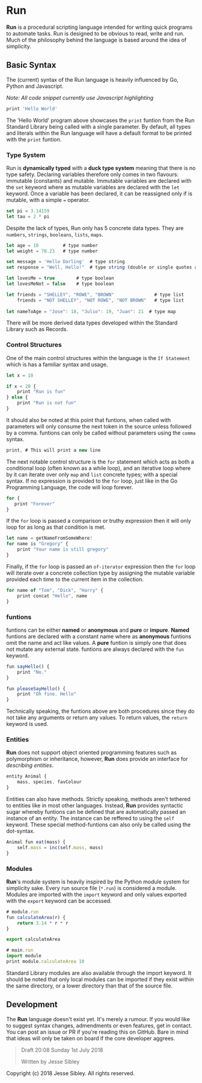 # Run 

**Run** is a procedural scripting language intended for writing quick programs to automate tasks. Run is designed to be obvious to read, write and run. Much of the philosophy behind the language is based around the idea of simplicity.

## Basic Syntax

The (current) syntax of the Run language is heavily influenced by Go, Python and Javascript.

*Note: All code snippet currently use Javascript highlighting*

```javascript
print 'Hello World' 
```

The 'Hello World' program above showcases the `print` funtion from the Run Standard Library being called with a single parameter. By default, all types and literals within the Run language will have a default format to be printed with the `print` funtion.

### Type System

Run is **dynamically typed** with a **duck type system** meaning that there is no type safety. Declaring variables therefore only comes in two flavours: immutable (constants) and mutable. Immutable variables are declared with the `set` keyword where as mutable variables are declared with the `let` keyword. Once a variable has been declared, it can be reassigned only if is mutable, with a simple `=` operator. 

```javascript
set pi = 3.14159
let tau = 2 * pi
```

Despite the lack of types, Run only has 5 concrete data types. They are `numbers`, `strings`, `booleans`, `lists`, `maps`. 

```javascript
let age = 10         # type number
let weight = 70.23   # type number

set message = 'Hello Darling'  # type string
set response = "Well, Hello!"  # type string (double or single quotes are fine)

let lovesMe = true        # type boolean
let lovesMeNot = false    # type boolean

let friends = "SHELLEY", "ROWE", "BROWN"               # type list
    friends = "NOT SHELLEY", "NOT ROWE", "NOT BROWN"   # type list
    
let nameToAge = "Jose": 18, "Julio": 19, "Juan": 21  # type map

```

There will be more derived data types developed within the Standard Library such as Records.

### Control Structures

One of the main control structures within the language is the `If Statement` which is has a familiar syntax and usage.

```javascript
let x = 10

if x < 20 {
    print "Run is fun"
} else {
    print "Run is not fun"
}
```

It should also be noted at this point that funtions, when called with parameters will only consume the next token in the source unless followed by a comma. funtions can only be called without parameters using the `comma` syntax.

```javascript
print, # This will print a new line
```

The next notable control structure is the `for` statement which acts as both a conditional loop (often known as a while loop), and an iterative loop where by it can iterate over only `map` and `list` concrete types; with a special syntax. If no expression is provided to the `for` loop, just like in the Go Programming Language, the code will loop forever.

```Javascript
for {
   print "Forever" 
}
```

If the `for` loop is passed a comparison or truthy expression then it will only loop for as long as that condition is met.

```javascript
let name = getNameFromSomeWhere!
for name is "Gregory" {
    print "Your name is still gregory"
}
```

Finally, if the `for` loop is passed an `of-iterator` expression then the `for` loop will iterate over a concrete collection type by assigning the mutable variable provided each time to the current item in the collection.

```javascript
for name of "Tom", "Dick", "Harry" {
    print concat "Hello", name
}
```

### funtions

funtions can be either **named** or **anonymous** and **pure** or **impure**. **Named** funtions are declared with a constant name where as **anonymous** funtions omit the name and act like values. A **pure** funtion is simply one that does not mutate any external state. funtions are always declared with the `fun` keyword.

```javascript
fun sayHello() {
    print "No."
}

fun pleaseSayHello() {
    print "Oh fine. Hello"
}
```

Technically speaking, the funtions above are both procedures since they do not take any arguments or return any values. To return values, the `return` keyword is used.

### Entities

**Run** does not support object oriented programming features such as polymorphism or inheritance, however, **Run** does provide an interface for *describing entities*.

```javascript
entity Animal {
    mass, species, favColour
}
```

Entities can also have methods. Strictly speaking, methods aren't tethered to entities like in most other languages. Instead, **Run** provides syntactic sugar whereby funtions can be defined that are automatically passed an instance of an entity. The instance can be reffered to using the `self` keyword. These special method-funtions can also only be called using the dot-syntax.

```javascript
Animal fun eat(mass) {
    self.mass = inc(self.mass, mass)
}
```

### Modules

**Run**'s module system is heavily inspired by the Python module system for simplicity sake. Every run source file (`*.run`) is considered a module. Modules are imported with the `import` keyword and only values exported with the `export` keyword can be accessed.

```javascript
# module.run
fun calculateArea(r) {
    return 3.14 * r * r
}

export calculateArea
```

```javascript
# main.run
import module
print module.calculateArea 10
```

Standard Library modules are also available through the import keyword. It should be noted that only local modules can be imported if they exist within the same directory, or a lower directory than that of the source file.

## Development

The **Run** language doesn't exist yet. It's merely a rumour. If you would like to suggest syntax changes, admendments or even features, get in contact. You can post an issue or PR if you're reading this on GitHub. Bare in mind that ideas will only be taken on board if the core developer aggrees.



> Draft 20:08 Sunday 1st July 2018
>
> Written by Jesse Sibley



Copyright (c) 2018 Jesse Sibley. All rights reserved.